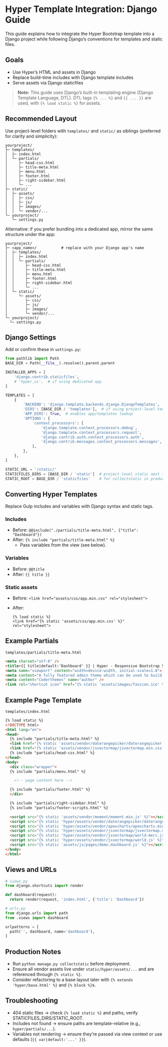 # Hyper Template Integration: Django Guide

This guide explains how to integrate the Hyper Bootstrap template into a Django project while following Django’s conventions for templates and static files.

## Goals

- Use Hyper’s HTML and assets in Django
- Replace build-time includes with Django template includes
- Serve assets via Django staticfiles

> **Note:** This guide uses Django’s built-in templating engine (Django Template Language, DTL). DTL tags `{% ... %}` and `{{ ... }}` are used, with `{% load static %}` for assets.

## Recommended Layout

Use project-level folders with `templates/` and `static/` as siblings (preferred for clarity and simplicity):

```
yourproject/
├─ templates/
│  ├─ index.html
│  └─ partials/
│     ├─ head-css.html
│     ├─ title-meta.html
│     ├─ menu.html
│     ├─ footer.html
│     ├─ right-sidebar.html
│     └─ ...
├─ static/
│  ├─ assets/
│  │  ├─ css/
│  │  ├─ js/
│  │  ├─ images/
│  │  └─ vendor/...
└─ yourproject/
   └─ settings.py
```

Alternative: if you prefer bundling into a dedicated app, mirror the same structure under the app:

```text
yourproject/
├─ <app_name>/           # replace with your Django app's name
│  ├─ templates/
│  │  ├─ index.html
│  │  └─ partials/
│  │     ├─ head-css.html
│  │     ├─ title-meta.html
│  │     ├─ menu.html
│  │     ├─ footer.html
│  │     ├─ right-sidebar.html
│  │     └─ ...
│  └─ static/
│     └─ assets/
│        ├─ css/
│        ├─ js/
│        ├─ images/
│        └─ vendor/...
└─ yourproject/
  └─ settings.py
```

## Django Settings

Add or confirm these in `settings.py`:

```python
from pathlib import Path
BASE_DIR = Path(__file__).resolve().parent.parent

INSTALLED_APPS = [
    'django.contrib.staticfiles',
    # 'hyper_ui',  # if using dedicated app
]

TEMPLATES = [
    {
        'BACKEND': 'django.template.backends.django.DjangoTemplates',
        'DIRS': [BASE_DIR / 'templates'],  # if using project-level templates
        'APP_DIRS': True,  # enables app/templates lookup
        'OPTIONS': {
            'context_processors': [
                'django.template.context_processors.debug',
                'django.template.context_processors.request',
                'django.contrib.auth.context_processors.auth',
                'django.contrib.messages.context_processors.messages',
            ],
        },
    },
]

STATIC_URL = '/static/'
STATICFILES_DIRS = [BASE_DIR / 'static']  # project-level static next to templates
STATIC_ROOT = BASE_DIR / 'staticfiles'    # for collectstatic in production
```

## Converting Hyper Templates

Replace Gulp includes and variables with Django syntax and static tags.

### Includes

- Before: `@@include("./partials/title-meta.html", {"title": "Dashboard"})`
- After: `{% include "partials/title-meta.html" %}`
  - Pass variables from the view (see below).

### Variables

- Before: `@@title`
- After: `{{ title }}`

### Static assets

- Before: `<link href="assets/css/app.min.css" rel="stylesheet">`
- After:

  ```django
  {% load static %}
  <link href="{% static 'assets/css/app.min.css' %}" rel="stylesheet">
  ```

## Example Partials

`templates/partials/title-meta.html`

```html
<meta charset="utf-8" />
<title>{{ title|default:'Dashboard' }} | Hyper - Responsive Bootstrap 5 Admin Dashboard</title>
<meta name="viewport" content="width=device-width, initial-scale=1.0">
<meta content="A fully featured admin theme which can be used to build CRM, CMS, etc." name="description" />
<meta content="Coderthemes" name="author" />
<link rel="shortcut icon" href="{% static 'assets/images/favicon.ico' %}">
```

## Example Page Template

`templates/index.html`

```html
{% load static %}
<!DOCTYPE html>
<html lang="en">
<head>
  {% include "partials/title-meta.html" %}
  <link href="{% static 'assets/vendor/daterangepicker/daterangepicker.css' %}" rel="stylesheet">
  <link href="{% static 'assets/vendor/jsvectormap/jsvectormap.min.css' %}" rel="stylesheet">
  {% include "partials/head-css.html" %}
</head>
<body>
  <div class="wrapper">
  {% include "partials/menu.html" %}

    <!-- page content here -->

  {% include "partials/footer.html" %}
  </div>

  {% include "partials/right-sidebar.html" %}
  {% include "partials/footer-scripts.html" %}

  <script src="{% static 'assets/vendor/moment/moment.min.js' %}"></script>
  <script src="{% static 'hyper/assets/vendor/daterangepicker/daterangepicker.js' %}"></script>
  <script src="{% static 'hyper/assets/vendor/apexcharts/apexcharts.min.js' %}"></script>
  <script src="{% static 'hyper/assets/vendor/jsvectormap/jsvectormap.min.js' %}"></script>
  <script src="{% static 'hyper/assets/vendor/jsvectormap/world-merc.js' %}"></script>
  <script src="{% static 'hyper/assets/vendor/jsvectormap/world.js' %}"></script>
  <script src="{% static 'assets/js/pages/demo.dashboard.js' %}"></script>
</body>
</html>
```

## Views and URLs

```python
# views.py
from django.shortcuts import render

def dashboard(request):
  return render(request, 'index.html', {'title': 'Dashboard'})
```

```python
# urls.py
from django.urls import path
from .views import dashboard

urlpatterns = [
  path('', dashboard, name='dashboard'),
]
```

## Production Notes

- Run `python manage.py collectstatic` before deployment.
- Ensure all vendor assets live under `static/hyper/assets/...` and are referenced through `{% static %}`.
- Consider refactoring to a base layout later with `{% extends 'hyper/base.html' %}` and `{% block %}`s.

## Troubleshooting

- 404 static files → check `{% load static %}` and paths, verify STATICFILES_DIRS/STATIC_ROOT.
- Includes not found → ensure paths are template-relative (e.g., `hyper/partials/...`).
- Variables not rendering → ensure they’re passed via view context or use defaults (`{{ var|default:'...' }}`).
